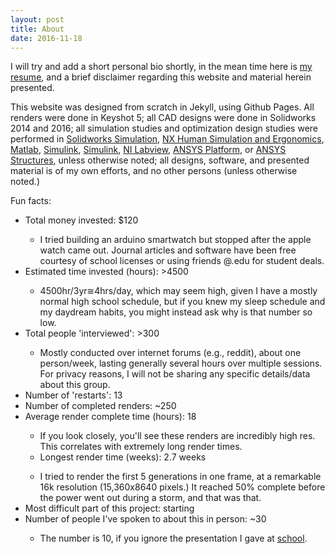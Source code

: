 ```yaml
---
layout: post
title: About
date: 2016-11-18
---
```

I will try and add a short personal bio shortly, in the mean time here is <a href="assets/rbmresume.pdf" target="_blank">my resume</a>, and a brief disclaimer regarding this website and material herein presented.

This website was designed from scratch in Jekyll, using Github Pages. All renders were done in Keyshot 5; all CAD designs were done in Solidworks 2014 and 2016; all simulation studies and optimization design studies were performed in <a href="https://www.solidworks.com/sw/products/simulation/finite-element-analysis.htm" target="_blank">Solidworks Simulation</a>, <a href="https://www.plm.automation.siemens.com/en_us/products/tecnomatix/manufacturing-simulation/human-ergonomics/index.shtml" target="_blank">NX Human Simulation and Ergonomics</a>, <a href="https://www.mathworks.com/products/matlab/" target="_blank">Matlab</a>, <a href="https://www.mathworks.com/products/simulink/" target="_blank">Simulink</a>, <a href="https://www.mathworks.com/products/simulink/" target="_blank">Simulink</a>, <a href="http://www.ni.com/labview/" target="_blank">NI Labview</a>, <a href="http://www.ansys.com/products/platform" target="_blank">ANSYS Platform</a>, or <a href="http://www.ansys.com/products/structures" target="_blank">ANSYS Structures</a>, unless otherwise noted; all designs, software, and presented material is of my own efforts, and no other persons (unless otherwise noted.) 

Fun facts:
<ul>
<li>Total money invested: $120</li> 
  <ul><li>I tried building an arduino smartwatch but stopped after the apple watch came out. Journal articles and software have been free courtesy   of school licenses or using friends @.edu for student deals.</li></ul>
<li>Estimated time invested (hours): >4500</li> 
  <ul><li>4500hr/3yr≅4hrs/day, which may seem high, given I have a mostly normal high school schedule, but if you knew my sleep schedule and my daydream habits, you might instead ask why is that number so low.</li></ul>
<li>Total people 'interviewed': >300</li>
 <ul><li>Mostly conducted over internet forums (e.g., reddit), about one person/week, lasting generally several hours over multiple sessions. For privacy reasons, I will not be sharing any specific details/data about this group.</li></ul>
<li>Number of 'restarts': 13</li>
<li>Number of completed renders: ~250</li>
<li>Average render complete time (hours): 18</li>
  <ul><li>If you look closely, you'll see these renders are incredibly high res. This correlates with extremely long render times.</li> 
<li>Longest render time (weeks): 2.7 weeks</li></ul>
 <ul><li>I tried to render the first 5 generations in one frame, at a remarkable 16k resolution (15,360x8640 pixels.) It reached 50% complete before the power went out during a storm, and that was that.</li></ul>
<li>Most difficult part of this project: starting</li>
<li>Number of people I've spoken to about this in person: ~30</li>
  <ul><li>The number is 10, if you ignore the presentation I gave at <a href="http://worldperspectivesprogram.org/symposium"   target="_blank">school</a>.</li></ul>
  </ul>
